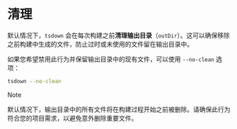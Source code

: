# 清理

默认情况下，`tsdown` 会在每次构建之前**清理输出目录**（`outDir`）。这可以确保移除之前构建中生成的文件，防止过时或未使用的文件留在输出目录中。

如果您希望禁用此行为并保留输出目录中的现有文件，可以使用 `--no-clean` 选项：

```bash
tsdown --no-clean
```

> [!NOTE]  
> 默认情况下，输出目录中的所有文件将在构建过程开始之前被删除。请确保此行为符合您的项目需求，以避免意外删除重要文件。
